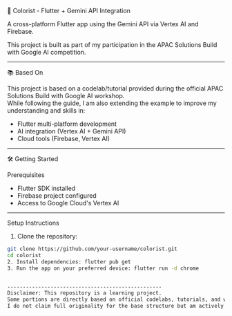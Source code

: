 📱 Colorist - Flutter + Gemini API Integration

A cross-platform Flutter app using the Gemini API via Vertex AI and Firebase.

This project is built as part of my participation in the APAC Solutions Build with Google AI competition.

---
📚 Based On

This project is based on a codelab/tutorial provided during the official APAC Solutions Build with Google AI workshop.  
While following the guide, I am also extending the example to improve my understanding and skills in:
- Flutter multi-platform development
- AI integration (Vertex AI + Gemini API)
- Cloud tools (Firebase, Vertex AI)

---
🛠️ Getting Started

 Prerequisites
- Flutter SDK installed
- Firebase project configured
- Access to Google Cloud's Vertex AI

-------------------------------------------------
Setup Instructions

 1. Clone the repository:
   ```bash
   git clone https://github.com/your-username/colorist.git
   cd colorist
2. Install dependencies: flutter pub get
3. Run the app on your preferred device: flutter run -d chrome


--------------------------------------------------
Disclaimer: This repository is a learning project.
Some portions are directly based on official codelabs, tutorials, and workshops provided by Google.
I do not claim full originality for the base structure but am actively extending and modifying it to build a deeper understanding.
